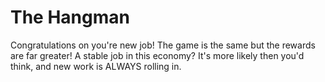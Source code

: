 # The Hangman
Congratulations on you're new job! The game is the same but the rewards are far greater! A stable job in this economy? It's more likely then you'd think, and new work is ALWAYS rolling in.